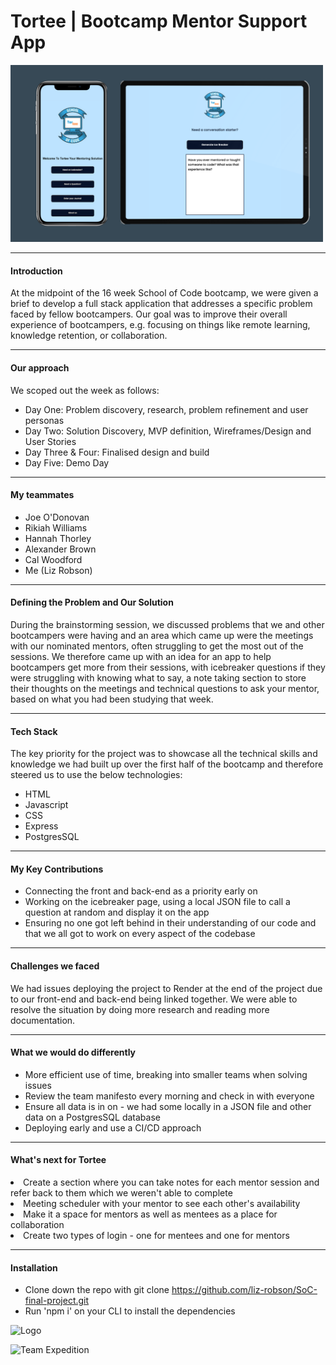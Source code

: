 <h1>Tortee | Bootcamp Mentor Support App</h1>

<a href="team-expedition.onrender.com">
        <img src="https://github.com/liz-robson/liz-robson/blob/d7f98e79cd45ac8b66407725097b09eee6bc80dc/tortee-midterm.png" alt="Tortee Mentoring App" width="500"/>
    </a>

<hr>

<h4>Introduction</h4>
<p>At the midpoint of the 16 week School of Code bootcamp, we were given a brief to develop a full stack application that addresses a specific problem faced by fellow bootcampers. Our goal was to improve their overall experience of bootcampers, e.g. focusing on things like remote learning, knowledge retention, or collaboration.</p>

<hr>

<h4>Our approach</h4>
<p>We scoped out the week as follows:</p>
<ul>
        <li>Day One: Problem discovery, research, problem refinement and user personas</li>
        <li>Day Two: Solution Discovery, MVP definition, Wireframes/Design and User Stories</li>
        <li>Day Three & Four: Finalised design and build</li>
        <li>Day Five: Demo Day</li>  
</ul>

<hr>
<h4>My teammates</h4>
<ul>
    <li>Joe O'Donovan</li>
    <li>Rikiah Williams</li>
    <li>Hannah Thorley</li>
    <li>Alexander Brown</li>
    <li>Cal Woodford</li>
    <li>Me (Liz Robson)</li>
</ul>
<hr>

<h4>Defining the Problem and Our Solution</h4>
<p>During the brainstorming session, we discussed problems that we and other bootcampers were having and an area which came up were the meetings with our nominated mentors, often struggling to get the most out of the sessions. We therefore came up with an idea for an app to help bootcampers get more from their sessions, with icebreaker questions if they were struggling with knowing what to say, a note taking section to store their thoughts on the meetings and technical questions to ask your mentor, based on what you had been studying that week.</p>

<hr> 

<h4>Tech Stack</h4>
<p>The key priority for the project was to showcase all the technical skills and knowledge we had built up over the first half of the bootcamp and therefore steered us to use the below technologies:</p>
<ul>
    <li>HTML</li>
    <li>Javascript</li>
    <li>CSS</li>
    <li>Express</li>
    <li>PostgresSQL</li>
</ul>

<hr>
<h4>My Key Contributions</h4>
<ul>
        <li>Connecting the front and back-end as a priority early on</li> 
        <li>Working on the icebreaker page, using a local JSON file to call a question at random and display it on the app</li>
        <li>Ensuring no one got left behind in their understanding of our code and that we all got to work on every aspect of the codebase</li>    
</ul>

<hr>

<h4>Challenges we faced</h4>
<p>We had issues deploying the project to Render at the end of the project due to our front-end and back-end being linked together. We were able to resolve the situation by doing more research and reading more documentation.</p>

<hr>

<h4>What we would do differently</h4>
<ul>
    <li>More efficient use of time, breaking into smaller teams when solving issues</li>
        <li>Review the team manifesto every morning and check in with everyone</li>
        <li>Ensure all data is in on - we had some locally in a JSON file and other data on a PostgresSQL database</li>
        <li>Deploying early and use a CI/CD approach</li>
</ul>

<hr>

<h4>What's next for Tortee</h4>

<li>Create a section where you can take notes for each mentor session and refer back to them which we weren't able to complete</li>
<li>Meeting scheduler with your mentor to see each other's availability</li>
<li>Make it a space for mentors as well as mentees as a place for collaboration</li>
<li>Create two types of login - one for mentees and one for mentors</li>

<hr>

<h4>Installation</h4>
<ul>
        <li>Clone down the repo with git clone <a href="https://github.com/liz-robson/SoC-final-project.git">https://github.com/liz-robson/SoC-final-project.git</a></li>
        <li>Run 'npm i' on your CLI to install the dependencies</li>
</ul>


![Logo](./images/logo-01.jpg)

![Team Expedition](./images/teamexpedition.png)

